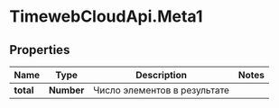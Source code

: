 # TimewebCloudApi.Meta1

## Properties

Name | Type | Description | Notes
------------ | ------------- | ------------- | -------------
**total** | **Number** | Число элементов в результате | 


